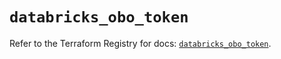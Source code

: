 # `databricks_obo_token`

Refer to the Terraform Registry for docs: [`databricks_obo_token`](https://registry.terraform.io/providers/databricks/databricks/1.33.0/docs/resources/obo_token).
